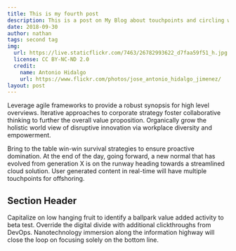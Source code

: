 ```yaml
---
title: This is my fourth post
description: This is a post on My Blog about touchpoints and circling wagons.
date: 2018-09-30
author: nathan
tags: second tag
img:
  url: https://live.staticflickr.com/7463/26782993622_d7faa59f51_h.jpg
  license: CC BY-NC-ND 2.0
  credit:
    name: Antonio Hidalgo
    url: https://www.flickr.com/photos/jose_antonio_hidalgo_jimenez/
layout: post
---
```

Leverage agile frameworks to provide a robust synopsis for high level overviews. Iterative approaches to corporate strategy foster collaborative thinking to further the overall value proposition. Organically grow the holistic world view of disruptive innovation via workplace diversity and empowerment.

Bring to the table win-win survival strategies to ensure proactive domination. At the end of the day, going forward, a new normal that has evolved from generation X is on the runway heading towards a streamlined cloud solution. User generated content in real-time will have multiple touchpoints for offshoring.

## Section Header

Capitalize on low hanging fruit to identify a ballpark value added activity to beta test. Override the digital divide with additional clickthroughs from DevOps. Nanotechnology immersion along the information highway will close the loop on focusing solely on the bottom line.

